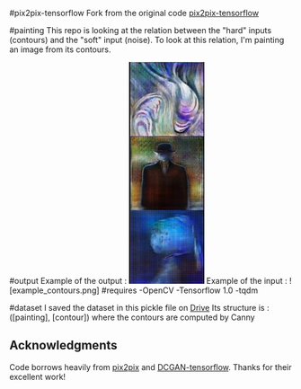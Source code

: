 #pix2pix-tensorflow
Fork from the original code [pix2pix-tensorflow](https://github.com/yenchenlin/pix2pix-tensorflow)

#painting
This repo is looking at the relation between the "hard" inputs (contours) and the "soft" input (noise).
To look at this relation, I'm painting an image from its contours.

#output
Example of the output : ![](examples_painting.jpg)
Example of the input : ![example_contours.png]
#requires
-OpenCV
-Tensorflow 1.0
-tqdm

#dataset
I saved the dataset in this pickle file on [Drive](https://drive.google.com/file/d/0B5Q47jMFaIWSTEhCSWtIWGd2MzQ/view?usp=sharing)
Its structure is : ([painting], [contour]) where the contours are computed by Canny

## Acknowledgments
Code borrows heavily from [pix2pix](https://github.com/phillipi/pix2pix) and [DCGAN-tensorflow](https://github.com/carpedm20/DCGAN-tensorflow/blob/master/model.py). Thanks for their excellent work!
